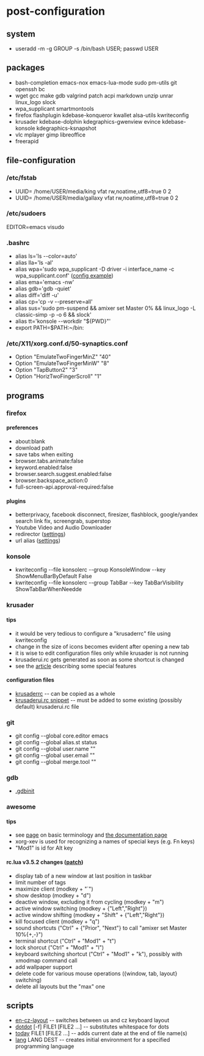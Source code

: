 post-configuration
==================

system
------

* useradd -m -g GROUP -s /bin/bash USER; passwd USER

packages
--------
* bash-completion emacs-nox emacs-lua-mode sudo pm-utils git openssh bc
* wget gcc make gdb valgrind patch acpi markdown unzip unrar linux_logo slock
* wpa_supplicant smartmontools
* firefox flashplugin kdebase-konqueror kwallet alsa-utils kwriteconfig
* krusader kdebase-dolphin kdegraphics-gwenview evince kdebase-konsole kdegraphics-ksnapshot
* vlc mplayer gimp libreoffice
* freerapid

file-configuration
------------------
### /etc/fstab
* UUID= /home/USER/media/king vfat rw,noatime,utf8=true 0 2
* UUID= /home/USER/media/gallaxy vfat rw,noatime,utf8=true 0 2

### /etc/sudoers
EDITOR=emacs visudo

### .bashrc
* alias ls='ls --color=auto'
* alias lla='ls -al'
* alias wpa='sudo wpa\_supplicant -D driver -i interface_name 
  -c wpa\_supplicant.conf' ([config example](figures/wpa\_supplicant.conf))
* alias ema='emacs -nw'
* alias gdb='gdb -quiet'
* alias diff='diff -u'
* alias cp='cp -v --preserve=all'
* alias sus='sudo pm-suspend && amixer set Master 0%
  && linux_logo -L classic-simp -p -o 6 && slock'
* alias tt='konsole --workdir "${PWD}"'
* export PATH=$PATH:~/bin:

### /etc/X11/xorg.conf.d/50-synaptics.conf
* Option "EmulateTwoFingerMinZ" "40"
* Option "EmulateTwoFingerMinW" "8"
* Option "TapButton2" "3"
* Option "HorizTwoFingerScroll" "1"

programs
--------
### firefox
#### preferences
* about:blank
* download path
* save tabs when exiting
* browser.tabs.animate:false
* keyword.enabled:false
* browser.search.suggest.enabled:false
* browser.backspace_action:0
* full-screen-api.approval-required:false

#### plugins
* betterprivacy, facebook disconnect, firesizer, flashblock,
google/yandex search link fix, screengrab, superstop
* Youtube Video and Audio Downloader
* redirector ([settings](figures/redirector))
* url alias ([settings](figures/url_alias))

### konsole
* kwriteconfig --file konsolerc --group KonsoleWindow --key ShowMenuBarByDefault False
* kwriteconfig --file konsolerc --group TabBar --key TabBarVisibility ShowTabBarWhenNeedde

### krusader
#### tips
* it would be very tedious to configure a "krusaderrc" file using kwriteconfig
* change in the size of icons becomes evident after opening a new tab
* it is wise to edit configuration files only while krusader is not running
* krusaderui.rc gets generated as soon as some shortcut is changed
* see the [article](http://www.techrepublic.com/blog/linux-and-open-source/10-reasons-why-you-should-try-krusader/)
describing some special features

#### configuration files
* [krusaderrc](figures/krusaderrc) -- can be copied as a whole
* [krusaderui.rc snippet](figures/krusaderui.rc_snippet) -- must be added
  to some existing (possibly default) krusaderui.rc file

### git
* git config --global core.editor emacs
* git config --global alias.st status
* git config --global user.name ""
* git config --global user.email ""
* git config --global merge.tool ""

### gdb
* [.gdbinit](figures/.gdbinit)

### awesome
#### tips
* see [page](http://awesome.naquadah.org/wiki/Awesome_3_configuration) on basic terminology and
  [the documentation page](https://awesome.naquadah.org/doc/)
* xorg-xev is used for recognizing a names of special keys (e.g. Fn keys)
* "Mod1" is id for Alt key

#### rc.lua v3.5.2 changes ([patch](figures/awesome_patch))
* display tab of a new window at last position in taskbar
* limit number of tags
* maximize client (modkey + "`")
* show desktop (modkey + "d")
* deactive window, excluding it from cycling (modkey + "m")
* active window switching (modkey + {"Left","Right"})
* active window shifting (modkey + "Shift" + {"Left","Right"})
* kill focused client (modkey + "q")
* sound shortcuts ("Ctrl" + {"Prior", "Next"} to call  "amixer set Master 10%{+,-}")
* terminal shortcut ("Ctrl" + "Mod1" + "t")
* lock shorcut ("Ctrl" + "Mod1" + "l")
* keyboard switching shortcut ("Ctrl" + "Mod1" + "k"), possibly with xmodmap command call
* add wallpaper support
* delete code for various mouse operations ({window, tab, layout} switching)
* delete all layouts but the "max" one

scripts
-------
* [en-cz-layout](bin/en-cz-layout) -- switches between us and cz keyboard layout
* [dotdot](bin/dotdot) [-f] FILE1 [FILE2 ...] -- substitutes whitespace for dots
* [today](bin/today) FILE1 [FILE2 ...] -- adds current date at the end of file name(s)
* [lang](bin/lang) LANG DEST -- creates initial environment for a specified programming language
